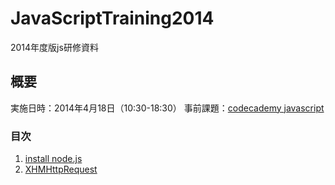JavaScriptTraining2014
======================
2014年度版js研修資料

## 概要
実施日時：2014年4月18日（10:30-18:30）
事前課題：[codecademy javascript](http://www.codecademy.com/ja/tracks/javascript)


### 目次
1. [install node.js](https://github.com/kojikita/JavaScriptTraining2014/wiki/install-node.js)
2. [XHMHttpRequest](https://github.com/kojikita/JavaScriptTraining2014/wiki/XHMHttpRequest)
